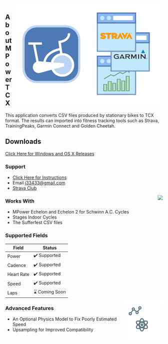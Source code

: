 <img align="right" src="images/mpowertcx%20simpler.png"/>

## About MPowerTCX
This application converts CSV files produced by stationary bikes to TCX format. The results can imported into fitness tracking tools such as Strava, TrainingPeaks, Garmin Connect and Golden Cheetah.

## Downloads
[Click Here for Windows and OS X Releases](https://github.com/j33433/MPowerTCX/releases)

### Support
* [Click Here for Instructions](INSTRUCTIONS.md)
* Email j33433@gmail.com
* [Strava Club](https://www.strava.com/clubs/MPowerTCX)

<image src="images/mpowertcx%20console%20reflect.png" align="right"/>

### Works With
* MPower Echelon and Echelon 2 for Schwinn A.C. Cycles
* Stages Indoor Cycles
* The Sufferfest CSV files

### Supported Fields

Field  | Status
-----|----- 
Power | ✔️ Supported
Cadence | ✔️ Supported
Heart Rate | ✔️ Supported
Speed | ✔️ Supported
Laps | ⌛ Coming Soon

<img src="images/mpowertcx%20advanced.png" align="right"/>

### Advanced Features
* An Optional Physics Model to Fix Poorly Estimated Speed
* Upsampling for Improved Compatibility
